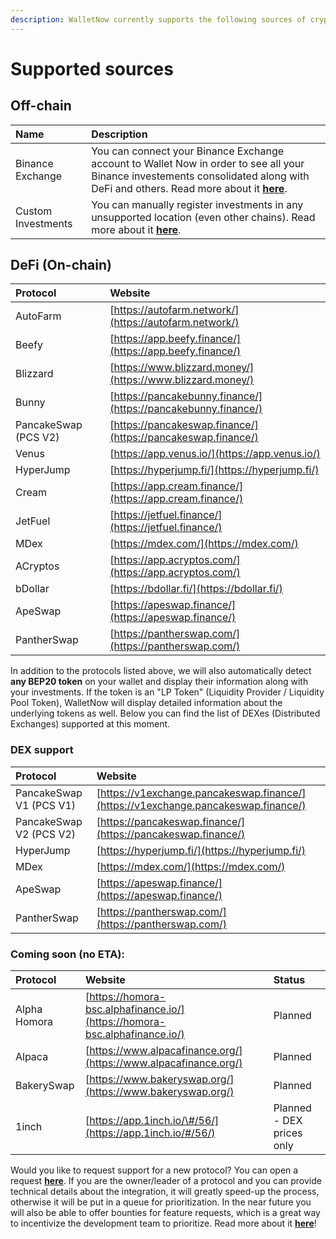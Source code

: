 ```yaml
---
description: WalletNow currently supports the following sources of crypto investments
---
```


# Supported sources

## Off-chain

| Name | Description |
| :--- | :--- |
| Binance Exchange | You can connect your Binance Exchange account to Wallet Now in order to see all your Binance investements consolidated along with DeFi and others. Read more about it [**here**](features/binance-exchange-integration.md). |
| Custom Investments | You can manually register investments in any unsupported location \(even other chains\). Read more about it [**here**](features/custom-investments.md). |

## DeFi \(On-chain\)

| Protocol | Website |
| :--- | :--- |
| AutoFarm | [https://autofarm.network/](https://autofarm.network/) |
| Beefy | [https://app.beefy.finance/](https://app.beefy.finance/) |
| Blizzard | [https://www.blizzard.money/](https://www.blizzard.money/) |
| Bunny | [https://pancakebunny.finance/](https://pancakebunny.finance/) |
| PancakeSwap \(PCS V2\) | [https://pancakeswap.finance/](https://pancakeswap.finance/) |
| Venus | [https://app.venus.io/](https://app.venus.io/) |
| HyperJump | [https://hyperjump.fi/](https://hyperjump.fi/) |
| Cream | [https://app.cream.finance/](https://app.cream.finance/) |
| JetFuel | [https://jetfuel.finance/](https://jetfuel.finance/) |
| MDex | [https://mdex.com/](https://mdex.com/) |
| ACryptos | [https://app.acryptos.com/](https://app.acryptos.com/) |
| bDollar | [https://bdollar.fi/](https://bdollar.fi/) |
| ApeSwap | [https://apeswap.finance/](https://apeswap.finance/) |
| PantherSwap | [https://pantherswap.com/](https://pantherswap.com/) |

In addition to the protocols listed above, we will also automatically detect **any BEP20 token** on your wallet and display their information along with your investments. If the token is an "LP Token" \(Liquidity Provider / Liquidity Pool Token\), WalletNow will display detailed information about the underlying tokens as well. Below you can find the list of DEXes \(Distributed Exchanges\) supported at this moment.

### DEX support

| Protocol | Website |
| :--- | :--- |
| PancakeSwap V1 \(PCS V1\) | [https://v1exchange.pancakeswap.finance/](https://v1exchange.pancakeswap.finance/) |
| PancakeSwap V2 \(PCS V2\) | [https://pancakeswap.finance/](https://pancakeswap.finance/) |
| HyperJump | [https://hyperjump.fi/](https://hyperjump.fi/) |
| MDex | [https://mdex.com/](https://mdex.com/) |
| ApeSwap | [https://apeswap.finance/](https://apeswap.finance/) |
| PantherSwap | [https://pantherswap.com/](https://pantherswap.com/) |

### **Coming soon \(no ETA\):**

| Protocol | Website | Status |
| :--- | :--- | :--- |
| Alpha Homora | [https://homora-bsc.alphafinance.io/](https://homora-bsc.alphafinance.io/) | Planned |
| Alpaca | [https://www.alpacafinance.org/](https://www.alpacafinance.org/) | Planned |
| BakerySwap | [https://www.bakeryswap.org/](https://www.bakeryswap.org/) | Planned |
| 1inch | [https://app.1inch.io/\#/56/](https://app.1inch.io/#/56/) | Planned - DEX prices only |

Would you like to request support for a new protocol? You can open a request [**here**](https://github.com/wallet-now/wallet-now/issues/new/choose). If you are the owner/leader of a protocol and you can provide technical details about the integration, it will greatly speed-up the process, otherwise it will be put in a queue for prioritization. In the near future you will also be able to offer bounties for feature requests, which is a great way to incentivize the development team to prioritize. Read more about it [**here**](coming-soon/feature-bounty.md)!

## 



